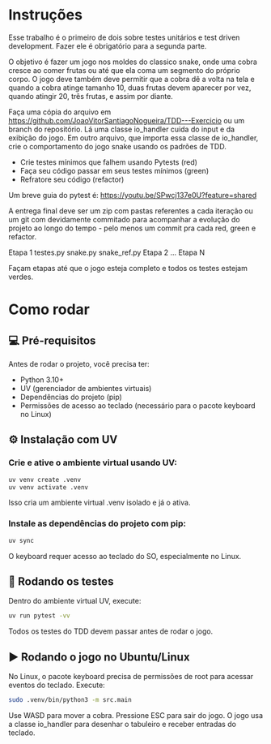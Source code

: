 # Instruções

Esse trabalho é o primeiro de dois sobre testes unitários e test driven development. Fazer ele é obrigatório para a segunda parte.

O objetivo é fazer um jogo nos moldes do classico snake, onde uma cobra cresce ao comer frutas ou até que ela coma um segmento do próprio corpo. O jogo deve também deve permitir que a cobra dê a volta na tela e quando a cobra atinge tamanho 10, duas frutas devem aparecer por vez, quando atingir 20, três frutas, e assim por diante. 

Faça uma cópia do arquivo em https://github.com/JoaoVitorSantiagoNogueira/TDD---Exercicio ou um branch do repositório. Lá uma classe io_handler cuida do input e da exibição do jogo. Em outro arquivo, que importa essa classe de io_handler, crie o comportamento do jogo snake usando os padrões de TDD.

- Crie testes mínimos que falhem usando Pytests (red)
- Faça seu código passar em seus testes mínimos (green)
- Refratore seu código (refactor)

Um breve guia do pytest é:
https://youtu.be/SPwcj137e0U?feature=shared

A entrega final deve ser um zip com pastas referentes a cada iteração ou um git com devidamente commitado para acompanhar a evolução do projeto ao longo do tempo - pelo menos um commit pra cada red, green e refactor. 

Etapa 1
    testes.py
    snake.py
    snake_ref.py
Etapa 2 
...
Etapa N

Façam etapas até que o jogo esteja completo e todos os testes estejam verdes.

# Como rodar
## 💻 Pré-requisitos

Antes de rodar o projeto, você precisa ter:
- Python 3.10+
- UV (gerenciador de ambientes virtuais)
- Dependências do projeto (pip)
- Permissões de acesso ao teclado (necessário para o pacote keyboard no Linux)

## ⚙️ Instalação com UV

### Crie e ative o ambiente virtual usando UV:
```bash
uv venv create .venv
uv venv activate .venv
```
Isso cria um ambiente virtual .venv isolado e já o ativa.

### Instale as dependências do projeto com pip:

```bash
uv sync
```

O keyboard requer acesso ao teclado do SO, especialmente no Linux.

## 🧪 Rodando os testes

Dentro do ambiente virtual UV, execute:

```bash
uv run pytest -vv
```

Todos os testes do TDD devem passar antes de rodar o jogo.

## ▶️ Rodando o jogo no Ubuntu/Linux

No Linux, o pacote keyboard precisa de permissões de root para acessar eventos do teclado. Execute:

```bash
sudo .venv/bin/python3 -m src.main
```


Use WASD para mover a cobra.
Pressione ESC para sair do jogo.
O jogo usa a classe io_handler para desenhar o tabuleiro e receber entradas do teclado.